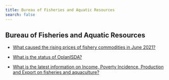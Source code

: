 ```yaml
---
title: Bureau of Fisheries and Aquatic Resources
search: false
---
```


## Bureau of Fisheries and Aquatic Resources


 - [What caused the rising prices of fishery commodities in June 2021?](/fy-2022-plan-and-budget/bureau-of-fisheries-and-aquatic-resources/what-caused-the-rising-prices-of-fishery-commodities-in-june-2021)
    
 - [What is the status of OplanISDA?](/fy-2022-plan-and-budget/bureau-of-fisheries-and-aquatic-resources/what-is-the-status-of-oplanisda)
    
 - [What is the latest information on Income, Poverty Incidence, Production and Export on fisheries and aquaculture?](/fy-2022-plan-and-budget/bureau-of-fisheries-and-aquatic-resources/what-is-the-latest-information-on-income-poverty-incidence-production-and-export-on-fisheries-and-aq)
    
